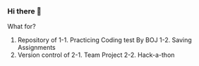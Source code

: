 ### Hi there 👋

What for?
1. Repository of
  1-1. Practicing Coding test By BOJ
  1-2. Saving Assignments
2. Version control of
  2-1. Team Project
  2-2. Hack-a-thon